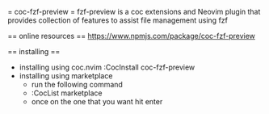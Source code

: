 
= coc-fzf-preview =
fzf-preview is a coc extensions and Neovim plugin that provides collection of features to assist file management using fzf

== online resources ==
https://www.npmjs.com/package/coc-fzf-preview

== installing ==
* installing using coc.nvim
	:CocInstall coc-fzf-preview
* installing using marketplace
	- run the following command
	- :CocList marketplace
	- once on the one that you want hit enter

